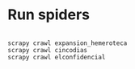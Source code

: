 # Run spiders

```shell

scrapy crawl expansion_hemeroteca
scrapy crawl cincodias
scrapy crawl elconfidencial

```